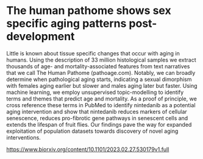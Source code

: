 # The human pathome shows sex specific aging patterns post-development

Little is known about tissue specific changes that occur with aging in humans. Using the description of 33 million histological samples we extract thousands of age- and mortality-associated features from text narratives that we call The Human Pathome (pathoage.com). Notably, we can broadly determine when pathological aging starts, indicating a sexual dimorphism with females aging earlier but slower and males aging later but faster. Using machine learning, we employ unsupervised topic-modelling to identify terms and themes that predict age and mortality. As a proof of principle, we cross reference these terms in PubMed to identify nintedanib as a potential aging intervention and show that nintedanib reduces markers of cellular senescence, reduces pro-fibrotic gene pathways in senescent cells and extends the lifespan of fruit flies. Our findings pave the way for expanded exploitation of population datasets towards discovery of novel aging interventions.

https://www.biorxiv.org/content/10.1101/2023.02.27.530179v1.full
